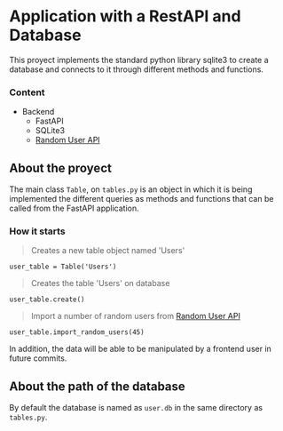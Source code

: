 # Application with a RestAPI and Database

This proyect implements the standard python library sqlite3 to create a database
and connects to it through different methods and functions.

### Content

- Backend
  - FastAPI
  - SQLite3
  - [Random User API](randomuser.me)

## About the proyect

The main class `Table`, on `tables.py` is an object in which it is being implemented
the different queries as methods and functions that can be called from the FastAPI
application.

### How it starts

> Creates a new table object named 'Users'

```
user_table = Table('Users')
```

> Creates the table 'Users' on database

```
user_table.create()
```

> Import a number of random users from [Random User API](randomuser.me)

```
user_table.import_random_users(45)
```

In addition, the data will be able to be manipulated by a frontend user
in future commits.

## About the path of the database

By default the database is named as `user.db` in the same directory as `tables.py`.
